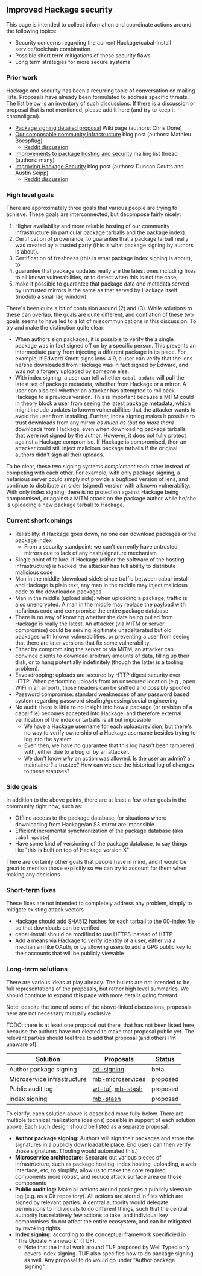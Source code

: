 ## Improved Hackage security

This page is intended to collect information and coordinate actions around the following topics:

* Security concerns regarding the current Hackage/cabal-install service/toolchain combination
* Possible short term mitigations of these security flaws
* Long term strategies for more secure systems

### Prior work

Hackage and security has been a recurring topic of conversation on mailing lists.
Proposals have already been formulated to address specific threats.
The list below is an inventory of such discussions.
If there is a discussion or proposal that is not mentioned, please add it here (and try to keep it chronoligcal).

* [Package signing detailed proposal](https://github.com/commercialhaskell/commercialhaskell/wiki/Package-signing-detailed-propsal) Wiki page (authors: Chris Done)
* [Our composable community infrastructure](https://www.fpcomplete.com/blog/2015/03/composable-community-infrastructure) blog post (authors: Mathieu Boespflug)
    * [Reddit discussion](http://www.reddit.com/r/haskell/comments/30dfxi/fpcomplete_blog_our_composable_community/)
* [Improvements to package hosting and security](https://groups.google.com/d/msg/commercialhaskell/PTbC0p_YFvk/8XqS8wDxgqEJ) mailing list thread (authors: many)
* [Improving Hackage Security](http://www.well-typed.com/blog/2015/04/improving-hackage-security/) blog post (authors: Duncan Coutts and Austin Seipp)
    * [Reddit discussion](http://www.reddit.com/r/haskell/comments/32sezy/ongoing_work_to_improve_hackage_security/)

### High level goals

There are approximately three goals that various people are trying to achieve.
These goals are interconnected, but decompose fairly nicely:

1. Higher availability and more reliable hosting of our community infrastructure (in particular package tarballs and the package index).
2. Certification of provenance, to guarantee that a package tarball really was created by a trusted party (this is what package signing by authors is about).
3. Certification of freshness (this is what package index signing is about), to
  1. guarantee that package updates really are the latest ones including fixes to all known vulnerabilities, or to detect when this is not the case;
  2. make it possible to guarantee that package data and metadata served by untrusted mirrors is the same as that served by Hackage itself (modulo a small lag window).

There's been quite a bit of confusion around (2) and (3). While solutions to
these can overlap, the goals are quite different, and conflation of these two
goals seems to have led to a lot of miscommunications in this discussion. To try and make the distinction quite clear:

* When authors sign packages, it is possible to verify the a single package was in fact signed off on by a specific person. This prevents an intermediate party from injecting a different package in its place. For example, if Edward Kmett signs lens-4.9, a user can verify that the lens he/she downloaded from Hackage was in fact signed by Edward, and was not a forgery uploaded by someone else.
* With index signing, a user can tell whether `cabal update` will pull the latest set of package metadata, whether from Hackage or a mirror. A user can also tell whether an attacker has attempted to roll back Hackage to a previous version. This is important because a MITM could in theory block a user from seeing the latest package metadata, which might include updates to known vulnerabilities that the attacker wants to avoid the user from installing. Further, index signing makes it possible to trust downloads from any mirror *as much as (but no more than)* downloads from Hackage, even when downloading package tarballs that were not signed by the author. However, it does not fully protect against a Hackage compromise. If Hackage is compromised, then an attacker could still inject malicious package tarballs if the original authors didn't sign all their uploads.

To be clear, these two signing systems *complement* each other instead of competing with each other. For example, with only package signing, a nefarious server could simply not provide a bugfixed version of lens, and continue to distribute an older (signed) version with a known vulnerability. With only index signing, there is no protection against Hackage being compromised, or against a MITM attack on the package author while he/she is uploading a new package tarball to Hackage.

### Current shortcomings

* Reliability: if Hackage goes down, no one can download packages or the package index
    * From a security standpoint: we can't currently have untrusted mirrors due to lack of any hash/signature mechanism
* Single point of failure: if Hackage (either the software of the hosting infrastructure) is hacked, the attacker has full ability to distribute malicious code
* Man in the middle (download side): since traffic between cabal-install and Hackage is plain text, any man in the middle may inject malicious code to the downloaded packages
* Man in the middle (upload side): when uploading a package, traffic is also unencrypted. A man in the middle may replace the payload with nefarious code and compromise the entire package database
* There is no way of knowing whether the data being pulled from Hackage is really the latest. An attacker (via MITM or server compromise) could be serving legitimate unadelterated but old packages with known vulnerabilities, or preventing a user from seeing that there are later versions that fix some vulnerability.
* Either by compromising the server or via MITM, an attacker can convince clients to download arbitrary amounts of data, filling up their disk, or to hang potentially indefinitely (though the latter is a tooling problem).
* Eavesdropping: uploads are secured by HTTP digest security over HTTP. When performing uploads from an unsecured location (e.g., open WiFi in an airport), those headers can be sniffed and possibly spoofed
* Password compromise: standard weaknesses of any password based system regarding password stealing/guessing/social engineering
* No audit: there is little to no insight into how a package (or revision of a cabal file) becomes accepted into Hackage, and therefore external verification of the index or tarballs is all but impossible
    * We have a Hackage username for each upload/revision, but there's no way to verify ownership of a Hackage username besides trying to log into the system
    * Even then, we have no guarantee that this log hasn't been tampered with, either due to a bug or by an attacker.
    * We don't know *why* an action was allowed. Is the user an admin? a maintainer? a trustee? How can we see the historical log of changes to these statuses?

### Side goals

In addition to the above points, there are at least a
few other goals in the community right now, such as:

* Offline access to the package database, for situations where downloading from Hackage/an S3 mirror are impossible
* Efficient incremental synchronization of the package database (aka `cabal update`)
* Have some kind of versioning of the package database, to say things like "this is built on top of Hackage version X"

There are certainly other goals that people have in mind, and it would be great
to mention those explicitly so we can try to account for them when making any
decisions.

### Short-term fixes

These fixes are not intended to completely address any problem, simply to mitigate existing attack vectors

* Hackage should add SHA512 hashes for each tarball to the 00-index file so that downloads can be verified
* cabal-install should be modified to use HTTPS instead of HTTP
* Add a means via Hackage to verify identity of a user, either via a mechanism like OAuth, or by allowing users to add a GPG public key to their accounts that will be publicly viewable

### Long-term solutions

There are various ideas at play already. The bullets are not intended to be
full representations of the proposals, but rather high level summaries. We
should continue to expand this page with more details going forward.

Note: despite the tone of some of the above-linked discussions, proposals
here are not necessary mutually exclusive.

TODO: there is at least one proposal out there, that has not been listed here,
because the authors have not elected to make that proposal public yet.
The relevant parties should feel free to add that proposal (and
others I'm unaware of).

| Solution | Proposals | Status |
|--------|-----------|--------|
| Author package signing | [cd-signing][chris-signing] | beta |
| Microservice infrastructure| [mb-microservices][mathieu-microservices] | proposed |
| Public audit log | [wt-tuf][duncan-index-signing], [mb-stash][mathieu-index-signing] | proposed |
| Index signing  | [mb-stash][mathieu-index-signing] | proposed |

[chris-signing]: https://github.com/commercialhaskell/commercialhaskell/wiki/Package-signing-detailed-propsal
[duncan-index-signing]: http://www.well-typed.com/blog/2015/04/improving-hackage-security/
[mathieu-microservices]: https://www.fpcomplete.com/blog/2015/03/composable-community-infrastructure
[mathieu-index-signing]: https://github.com/commercialhaskell/commercialhaskell/wiki/Hackage-index-signing-proposal

To clarify, each solution above is described more fully below.
There are multiple technical realizations (designs) possible in support of each solution above.
Each such design should be listed as a separate proposal.

* **Author package signing:** Authors will sign their packages and store the signatures in a publicly downloadable place. End users can then verify those signatures. (Tooling would automated this.)
* **Microservice architecture:** Separate out various pieces of infrastructure, such as package hosting, index hosting, uploading, a web interface, etc, to simplify, allow us to make the core required components more robust, and reduce attack surface area on those components
* **Public audit log:** Make all actions around packages a publicly viewable log (e.g. as a Git repository). All actions are stored in files which are signed by relevant parties. A central authority would delegate permissions to individuals to do different things, such that the central authority has relatively few actions to take, and individual key compromises do not affect the entire ecosystem, and can be mitigated by revoking rights.
* **Index signing:** according to the conceptual framework specificied in "The Update Framework" (TUF).
    * Note that the initial work around TUF proposed by Well Typed only covers index signing. TUF also specifies how to do package signing as well. Any proposal to do would go under "Author package signing".
